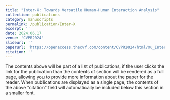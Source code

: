 ```yaml
---
title: "Inter-X: Towards Versatile Human-Human Interaction Analysis"
collection: publications
category: manuscripts
permalink: /publication/Inter-X
excerpt: ''
date: 2024.06.17
venue: 'CVPR2024'
slideurl: ''
paperurl: 'https://openaccess.thecvf.com/content/CVPR2024/html/Xu_Inter-X_Towards_Versatile_Human-Human_Interaction_Analysis_CVPR_2024_paper.html'
citation: ''
---
```



The contents above will be part of a list of publications, if the user clicks the link for the publication than the contents of section will be rendered as a full page, allowing you to provide more information about the paper for the reader. When publications are displayed as a single page, the contents of the above "citation" field will automatically be included below this section in a smaller font.
